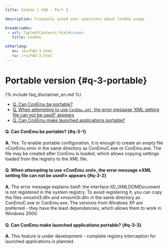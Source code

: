 ```yaml
---
title: ConEmu | FAQ - Part 3

description: Frequenly asked user questions about ConEmu usage

breadcrumbs:
 - url: TableOfContents.html#conemu
   title: ConEmu

otherlang:
   en: /en/FAQ-3.html
   ru: /ru/FAQ-3.html
---
```


# Portable version  {#q-3-portable}

{% include faq_disclaimer_en.md %}

* [Q. Can ConEmu be portable?](#q-3-1)
* [Q. When attempting to use `ConEmu.xml`, the error message ‘XML setting file can not be used!’ appears](#q-3-2)
* [Q. Can ConEmu make launched applications portable?](#q-3-3)



#### Q. Can ConEmu be portable?   {#q-3-1}

**A.** Yes. To enable portable configuration, it is enough to create an
*empty* file «ConEmu.xml» in the same directory as ConEmuC.exe or
ConEmu.exe. The file may be created after ConEmu is loaded, which
allows copying settings loaded from the registry to the XML file.




#### Q. When attempting to use «ConEmu.xml», the error message «XML setting file can not be used!» appears   {#q-3-2}

**A.** The error message explains itself: the interface
IID_IXMLDOMDocument is not registered in the system registry. To
avoid registering it, you can copy the files «msxml3.dll» and
«msxml3r.dll» in the same directory as ConEmuC.exe or ConEmu.exe.
The versions from Windows XP are preferred - they have the least
dependencies, which allows them to work in Windows 2000.




#### Q. Can ConEmu make launched applications portable?   {#q-3-3}

**A.** This feature is under development - complete registry
interception for launched applications is planned.
